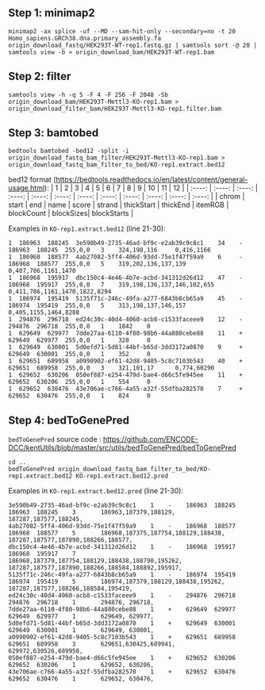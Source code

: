 

## Step 1: minimap2

```
minimap2 -ax splice -uf --MD --sam-hit-only --secondary=no -t 20 Homo_sapiens.GRCh38.dna.primary_assembly.fa origin_download_fastq/HEK293T-WT-rep1.fastq.gz | samtools sort -@ 20 | samtools view -b > origin_download_bam/HEK293T-WT-rep1.bam
```
## Step 2: filter
```
samtools view -h -q 5 -F 4 -F 256 -F 2048 -Sb origin_download_bam/HEK293T-Mettl3-KO-rep1.bam >  origin_download_filter_bam/HEK293T-Mettl3-KO-rep1.filter.bam
```
## Step 3: bamtobed
```
bedtools bamtobed -bed12 -split -i origin_download_fastq_bam_filter/HEK293T-Mettl3-KO-rep1.bam > origin_download_fastq_bam_filter_to_bed/KO-rep1.extract.bed12
```
bed12 format (https://bedtools.readthedocs.io/en/latest/content/general-usage.html): 
| 1 | 2 | 3 | 4 | 5 | 6 | 7 | 8 | 9 | 10 | 11 | 12 |
| :----: | :----: | :----: | :----: | :----: | :----: | :----: | :----: | :----: | :----: | :----: | :----: |
| chrom | start | end | name | score | strand | thickStart | thickEnd | itemRGB | blockCount | blockSizes| blockStarts |


Examples in `KO-rep1.extract.bed12` (line 21-30):
```
1  186963  188245  3e590b49-2735-46ad-bf9c-e2ab39c9c8c1    34    -    186963  188245  255,0,0   3    324,198,116     0,416,1166
1  186968  188577  4ab27082-5ff4-406d-93dd-75e1f47f59a9    6     -    186968  188577  255,0,0   5    319,202,136,137,139     0,407,786,1161,1470
1  186968  195917  dbc150c4-4e46-4b7e-acbd-341312d26d12    47    -    186968  195917  255,0,0   7    319,198,136,137,146,102,655     0,411,786,1161,1470,1822,8294
1  186974  195419  5135f71c-246c-49fa-a277-6843b8cb65a9    45    -    186974  195419  255,0,0   5    313,198,137,146,157     0,405,1155,1464,8288
1  294876  296718  ed24c30c-40d4-4060-acb8-c1533faceee9    12    -    294876  296718  255,0,0   1    1842    0
1  629649  629977  7dde27aa-6110-4f80-98b6-44a880cebe88    11    +    629649  629977  255,0,0   1    328     0
1  629649  630001  5d0efd71-5d81-44bf-b65d-3dd3172a0870    9     +    629649  630001  255,0,0   1    352     0
1  629651  689958  a0990902-ef61-42d8-9405-5c8c7103b543    40    +    629651  689958  255,0,0   3    321,101,17      0,774,60290
1  629652  630206  050ef887-e254-479d-bae4-d66c5fe945ee    11    +    629652  630206  255,0,0   1    554     0
1  629652  630476  43e706ae-c766-4a55-a32f-55dfba282570    7     +    629652  630476  255,0,0   1    824     0
```

## Step 4: bedToGenePred

`bedToGenePred` source code : https://github.com/ENCODE-DCC/kentUtils/blob/master/src/utils/bedToGenePred/bedToGenePred
```
cd ..
bedToGenePred origin_download_fastq_bam_filter_to_bed/KO-rep1.extract.bed12 KO-rep1.extract.bed12.pred
```
Examples in `KO-rep1.extract.bed12.pred` (line 21-30):
```
3e590b49-2735-46ad-bf9c-e2ab39c9c8c1    1    -    186963  188245  186963  188245    3       186963,187379,188129,   187287,187577,188245,
4ab27082-5ff4-406d-93dd-75e1f47f59a9    1    -    186968  188577  186968  188577    5       186968,187375,187754,188129,188438,     187287,187577,187890,188266,188577,
dbc150c4-4e46-4b7e-acbd-341312d26d12    1    -    186968  195917  186968  195917    7       186968,187379,187754,188129,188438,188790,195262, 187287,187577,187890,188266,188584,188892,195917,
5135f71c-246c-49fa-a277-6843b8cb65a9    1    -    186974  195419  186974  195419    5       186974,187379,188129,188438,195262,     187287,187577,188266,188584,195419,
ed24c30c-40d4-4060-acb8-c1533faceee9    1    -    294876  296718  294876  296718    1       294876, 296718,
7dde27aa-6110-4f80-98b6-44a880cebe88    1    +    629649  629977  629649  629977    1       629649, 629977,
5d0efd71-5d81-44bf-b65d-3dd3172a0870    1    +    629649  630001  629649  630001    1       629649, 630001,
a0990902-ef61-42d8-9405-5c8c7103b543    1    +    629651  689958  629651  689958    3       629651,630425,689941,   629972,630526,689958,
050ef887-e254-479d-bae4-d66c5fe945ee    1    +    629652  630206  629652  630206    1       629652, 630206,
43e706ae-c766-4a55-a32f-55dfba282570    1    +    629652  630476  629652  630476    1       629652, 630476,
```
